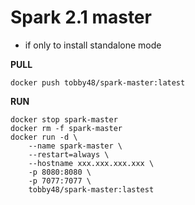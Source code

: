 # Spark 2.1 master
- if only to install standalone mode

**PULL**
```
docker push tobby48/spark-master:latest
```

**RUN**
```
docker stop spark-master
docker rm -f spark-master
docker run -d \
	--name spark-master \
	--restart=always \
	--hostname xxx.xxx.xxx.xxx \
	-p 8080:8080 \
	-p 7077:7077 \
	tobby48/spark-master:lastest
```
